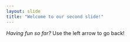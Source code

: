 ```yaml
---
layout: slide
title: "Welcome to our second slide!"
---
```

_Having fun so far?_
Use the left arrow to go back!
